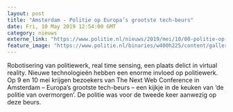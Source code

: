 ```yaml
---
layout: post
title: "Amsterdam - Politie op Europa’s grootste tech-beurs"
date: Fri, 10 May 2019 12:54:00 GMT
category: nieuws
externe_link: "https://www.politie.nl/nieuws/2019/mei/10/00-politie-op-europa%E2%80%99s-grootste-tech-beurs.html"
feature_image: "https://www.politie.nl/binaries/w400h225/content/gallery/politie/nieuws/2019/mei/00-km/next-web.jpg"
---
```


Robotisering van politiewerk, real time sensing, een plaats delict in virtual reality. Nieuwe technologieën hebben een enorme invloed op politiewerk. Op 9 en 10 mei krijgen bezoekers van The Next Web Conference in Amsterdam – Europa’s grootste tech-beurs – een kijkje in de keuken van ‘de politie van overmorgen’. De politie was voor de tweede keer aanwezig op deze beurs.
